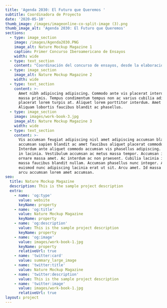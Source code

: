 ```yaml
---
title: 'Agenda 2030: El Futuro que Queremos '
subtitle: Coordinadora de Proyecto
date: '2020-05-10'
thumb_image: /images/imageonline-co-split-image (3).png
thumb_image_alt: 'Agenda 2030: El Futuro que Queremos'
sections:
  - type: image_section
    image: /images/Agenda2030.PNG
    image_alt: Nature Mockup Magazine 1
    caption: Primer Concurso Iberoamericano de Ensayos
    width: wide
  - type: text_section
    content: "Coordinación del concurso de ensayos, desde la elaboración de la convocatoria, gestión del jurado calificador, comunicación interna y externa hasta la selección de ganadores. Los ensayos ganadores serán publicados en un libro por la Editorial Sapienza (Brasil).\n\n\n\nMás información\_[aquí](http://rediberoestudios.org/events/ensayo-agenda-2030/)\_\n"
  - type: image_section
    image_alt: Nature Mockup Magazine 2
    width: wide
  - type: text_section
    content: >-
      Amet nibh adipiscing adipiscing. Commodo ante vis placerat interdum massa
      massa primis. Tempus condimentum tempus non ac varius cubilia adipiscing
      placerat lorem turpis at. Aliquet lorem porttitor interdum. Amet lacus.
      Aliquam lobortis faucibus blandit ac phasellus.
  - type: image_section
    image: images/work-book-3.jpg
    image_alt: Nature Mockup Magazine 3
    width: wide
  - type: text_section
    content: >-
      Vis accumsan feugiat adipiscing nisl amet adipiscing accumsan blandit
      accumsan sapien blandit ac amet faucibus aliquet placerat commodo.
      Interdum ante aliquet commodo accumsan vis phasellus adipiscing. Ornare a
      in lacinia. Vestibulum accumsan ac metus massa tempor. Accumsan in lacinia
      ornare massa amet. Ac interdum ac non praesent. Cubilia lacinia interdum
      massa faucibus blandit nullam. Accumsan phasellus nunc integer. Accumsan
      euismod nunc adipiscing lacinia erat ut sit. Arcu amet. Id massa aliquet
      arcu accumsan lorem amet accumsan.
seo:
  title: Nature Mockup Magazine
  description: This is the sample project description
  extra:
    - name: 'og:type'
      value: website
      keyName: property
    - name: 'og:title'
      value: Nature Mockup Magazine
      keyName: property
    - name: 'og:description'
      value: This is the sample project description
      keyName: property
    - name: 'og:image'
      value: images/work-book-1.jpg
      keyName: property
      relativeUrl: true
    - name: 'twitter:card'
      value: summary_large_image
    - name: 'twitter:title'
      value: Nature Mockup Magazine
    - name: 'twitter:description'
      value: This is the sample project description
    - name: 'twitter:image'
      value: images/work-book-1.jpg
      relativeUrl: true
layout: project
---
```

